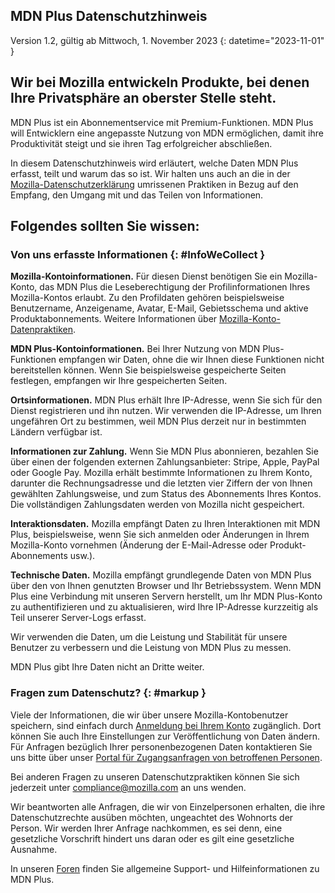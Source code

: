 ## <span class="privacy-header-firefox">MDN Plus</span> <span class="privacy-header-policy">Datenschutzhinweis</span>

Version 1.2, gültig ab Mittwoch, 1. November 2023
{: datetime="2023-11-01" }

## Wir bei Mozilla entwickeln Produkte, bei denen Ihre Privatsphäre an oberster Stelle steht.

MDN Plus ist ein Abonnementservice mit Premium-Funktionen. MDN Plus will Entwicklern eine angepasste Nutzung von MDN ermöglichen, damit ihre Produktivität steigt und sie ihren Tag erfolgreicher abschließen.

In diesem Datenschutzhinweis wird erläutert, welche Daten MDN Plus erfasst, teilt und warum das so ist. Wir halten uns auch an die in der [Mozilla-Datenschutzerklärung](https://www.mozilla.org/privacy/) umrissenen Praktiken in Bezug auf den Empfang, den Umgang mit und das Teilen von Informationen.

## Folgendes sollten Sie wissen:

### Von uns erfasste Informationen {: #InfoWeCollect }

__Mozilla-Kontoinformationen.__ Für diesen Dienst benötigen Sie ein Mozilla-Konto, das MDN Plus die Leseberechtigung der Profilinformationen Ihres Mozilla-Kontos erlaubt. Zu den Profildaten gehören beispielsweise Benutzername, Anzeigename, Avatar, E-Mail, Gebietsschema und aktive Produktabonnements. Weitere Informationen über [Mozilla-Konto-Datenpraktiken](https://www.mozilla.org/privacy/mozilla-accounts).

__MDN Plus-Kontoinformationen.__ Bei Ihrer Nutzung von MDN Plus-Funktionen empfangen wir Daten, ohne die wir Ihnen diese Funktionen nicht bereitstellen können. Wenn Sie beispielsweise gespeicherte Seiten festlegen, empfangen wir Ihre gespeicherten Seiten.

__Ortsinformationen.__ MDN Plus erhält Ihre IP-Adresse, wenn Sie sich für den Dienst registrieren und ihn nutzen. Wir verwenden die IP-Adresse, um Ihren ungefähren Ort zu bestimmen, weil MDN Plus derzeit nur in bestimmten Ländern verfügbar ist.

__Informationen zur Zahlung.__ Wenn Sie MDN Plus abonnieren, bezahlen Sie über einen der folgenden externen Zahlungsanbieter: Stripe, Apple, PayPal oder Google Pay. Mozilla erhält bestimmte Informationen zu Ihrem Konto, darunter die Rechnungsadresse und die letzten vier Ziffern der von Ihnen gewählten Zahlungsweise, und zum Status des Abonnements Ihres Kontos. Die vollständigen Zahlungsdaten werden von Mozilla nicht gespeichert.

__Interaktionsdaten.__ Mozilla empfängt Daten zu Ihren Interaktionen mit MDN Plus, beispielsweise, wenn Sie sich anmelden oder Änderungen in Ihrem Mozilla-Konto vornehmen (Änderung der E-Mail-Adresse oder Produkt-Abonnements usw.).

__Technische Daten.__ Mozilla empfängt grundlegende Daten von MDN Plus über den von Ihnen genutzten Browser und Ihr Betriebssystem. Wenn MDN Plus eine Verbindung mit unseren Servern herstellt, um Ihr MDN Plus-Konto zu authentifizieren und zu aktualisieren, wird Ihre IP-Adresse kurzzeitig als Teil unserer Server-Logs erfasst. 

Wir verwenden die Daten, um die Leistung und Stabilität für unsere Benutzer zu verbessern und die Leistung von MDN Plus zu messen.

MDN Plus gibt Ihre Daten nicht an Dritte weiter.

### Fragen zum Datenschutz? {: #markup }

Viele der Informationen, die wir über unsere Mozilla-Kontobenutzer speichern, sind einfach durch [Anmeldung bei Ihrem Konto](https://accounts.firefox.com/signin) zugänglich. Dort können Sie auch Ihre Einstellungen zur Veröffentlichung von Daten ändern. Für Anfragen bezüglich Ihrer personenbezogenen Daten kontaktieren Sie uns bitte über unser [Portal für Zugangsanfragen von betroffenen Personen](https://privacyportal.onetrust.com/webform/1350748f-7139-405c-8188-22740b3b5587/4ba08202-2ede-4934-a89e-f0b0870f95f0).

Bei anderen Fragen zu unseren Datenschutzpraktiken können Sie sich jederzeit unter compliance@mozilla.com an uns wenden.

Wir beantworten alle Anfragen, die wir von Einzelpersonen erhalten, die ihre Datenschutzrechte ausüben möchten, ungeachtet des Wohnorts der Person. Wir werden Ihrer Anfrage nachkommen, es sei denn, eine gesetzliche Vorschrift hindert uns daran oder es gilt eine gesetzliche Ausnahme.

In unseren [Foren](https://support.mozilla.org/) finden Sie allgemeine Support- und Hilfeinformationen zu MDN Plus.
